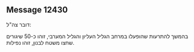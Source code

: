 ## Message 12430

דובר צה"ל:

בהמשך להתרעות שהופעלו במרחב הגליל העליון והגליל המערבי, זוהו כ-50 שיגורים שחצו משטח לבנון, זוהו נפילות.

